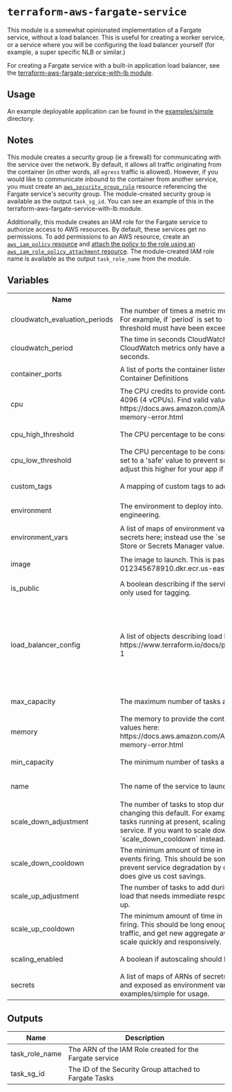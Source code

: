 # `terraform-aws-fargate-service`

This module is a somewhat opinionated implementation of a Fargate service, without a load balancer. This is useful for creating a worker service, or a service where you will be configuring the load balancer yourself (for example, a super specific NLB or similar.)

For creating a Fargate service with a built-in application load balancer, see the [terraform-aws-fargate-service-with-lb module](https://github.com/mixmaxhq/terraform-aws-fargate-service-with-lb).

## Usage

An example deployable application can be found in the [examples/simple](examples/simple) directory.

## Notes

This module creates a security group (ie a firewall) for communicating with the service over the network. By default, it allows all traffic originating from the container (in other words, all `egress` traffic is allowed). However, if you would like to communicate inbound to the container from another service, you must create an [`aws_security_group_rule`](https://www.terraform.io/docs/providers/aws/r/security_group_rule.html) resource referencing the Fargate service's security group. The module-created security group is available as the output `task_sg_id`. You can see an example of this in the terraform-aws-fargate-service-with-lb module.

Additionally, this module creates an IAM role for the Fargate service to authorize access to AWS resources. By default, these services get no permissions. To add permissions to an AWS resource, create an [`aws_iam_policy` resource](https://www.terraform.io/docs/providers/aws/r/iam_policy.html) and [attach the policy to the role using an `aws_iam_role_policy_attachment` resource](https://www.terraform.io/docs/providers/aws/r/iam_role_policy_attachment.html). The module-created IAM role name is available as the output `task_role_name` from the module.

## Variables

<table>
<tr><th>Name</th><th>Description</th><th>Type</th><th>Default</th> <th>Required</th></tr>
<tr>
<td>cloudwatch_evaluation_periods</td>
<td>The number of times a metric must exceed thresholds before an alarm triggers. For example, if `period` is set to 60 seconds, and this is set to 2, a given threshold must have been exceeded twice over 120 seconds.</td>
<td>

`number`</td>
<td>

`2`</td>
<td>no</td>
</tr>
<tr>
<td>cloudwatch_period</td>
<td>The time in seconds CloudWatch alarms will consider a 'period'. By default, CloudWatch metrics only have a granularity of 60s, or in rare cases 180 or 300 seconds.</td>
<td>

`number`</td>
<td>

`60`</td>
<td>no</td>
</tr>
<tr>
<td>container_ports</td>
<td>A list of ports the container listens on. Used for generating ECS Task Definition Container Definitions</td>
<td>

`list(string)`</td>
<td>

`[]`</td>
<td>no</td>
</tr>
<tr>
<td>cpu</td>
<td>The CPU credits to provide container. 256 is .25 vCPUs, 1024 is 1 vCPU, max is 4096 (4 vCPUs). Find valid values here: https://docs.aws.amazon.com/AmazonECS/latest/developerguide/task-cpu-memory-error.html</td>
<td>

`number`</td>
<td>

`256`</td>
<td>no</td>
</tr>
<tr>
<td>cpu_high_threshold</td>
<td>The CPU percentage to be considered 'high' for autoscaling purposes.</td>
<td>

`number`</td>
<td>

`70`</td>
<td>no</td>
</tr>
<tr>
<td>cpu_low_threshold</td>
<td>The CPU percentage to be considered 'low' for autoscaling purposes. This was set to a 'safe' value to prevent scaling down when it's not a good idea, but please adjust this higher for your app if possible.</td>
<td>

`number`</td>
<td>

`20`</td>
<td>no</td>
</tr>
<tr>
<td>custom_tags</td>
<td>A mapping of custom tags to add to the generated resources.</td>
<td>

`map(string)`</td>
<td>

`{}`</td>
<td>no</td>
</tr>
<tr>
<td>environment</td>
<td>The environment to deploy into. Some valid values are production, staging, engineering.</td>
<td>

`string`</td>
<td>

n/a</td>
<td>yes</td>
</tr>
<tr>
<td>environment_vars</td>
<td>A list of maps of environment variables to provide to the container. Do not put secrets here; instead use the `secrets` input to specify the ARN of a Parameter Store or Secrets Manager value.</td>
<td>

`list(map(string))`</td>
<td>

`[]`</td>
<td>no</td>
</tr>
<tr>
<td>image</td>
<td>The image to launch. This is passed directly to the Docker engine. An example is 012345678910.dkr.ecr.us-east-1.amazonaws.com/hello-world:latest</td>
<td>

`string`</td>
<td>

n/a</td>
<td>yes</td>
</tr>
<tr>
<td>is_public</td>
<td>A boolean describing if the service is public or internal only. In this module, this is only used for tagging.</td>
<td>

`bool`</td>
<td>

`false`</td>
<td>no</td>
</tr>
<tr>
<td>load_balancer_config</td>
<td>A list of objects describing load balancer configs: https://www.terraform.io/docs/providers/aws/r/ecs_service.html#load_balancer-1</td>
<td>

```hcl
list(object({
    target_group_arn = string
    container_name   = string
    container_port   = number
  }))
```
</td>
<td>

`[]`</td>
<td>no</td>
</tr>
<tr>
<td>max_capacity</td>
<td>The maximum number of tasks allowed to run at any given time.</td>
<td>

`number`</td>
<td>

`8`</td>
<td>no</td>
</tr>
<tr>
<td>memory</td>
<td>The memory to provide the container in MiB. 512 is min, 30720 is max. Find valid values here: https://docs.aws.amazon.com/AmazonECS/latest/developerguide/task-cpu-memory-error.html</td>
<td>

`number`</td>
<td>

`512`</td>
<td>no</td>
</tr>
<tr>
<td>min_capacity</td>
<td>The minimum number of tasks allowed to run at any given time.</td>
<td>

`number`</td>
<td>

`2`</td>
<td>no</td>
</tr>
<tr>
<td>name</td>
<td>The name of the service to launch</td>
<td>

`string`</td>
<td>

n/a</td>
<td>yes</td>
</tr>
<tr>
<td>scale_down_adjustment</td>
<td>The number of tasks to stop during a scale down event. Be VERY CAREFUL changing this default. For example, if this was set to -2, and the service has 4 tasks running at present, scaling down would remove half the capacity of the service. If you want to scale down more aggressively, consider changing `scale_down_cooldown` instead.</td>
<td>

`number`</td>
<td>

`-1`</td>
<td>no</td>
</tr>
<tr>
<td>scale_down_cooldown</td>
<td>The minimum amount of time in seconds between subsequent scale down events firing. This should be somewhat longer than a scale up cooldown to prevent service degradation by quickly changing capacity, but being shorter does give us cost savings.</td>
<td>

`number`</td>
<td>

`300`</td>
<td>no</td>
</tr>
<tr>
<td>scale_up_adjustment</td>
<td>The number of tasks to add during a scale up event. If a service sees high spiky load that needs immediate response times, it may be appropriate to nudge this up.</td>
<td>

`number`</td>
<td>

`1`</td>
<td>no</td>
</tr>
<tr>
<td>scale_up_cooldown</td>
<td>The minimum amount of time in seconds between subsequent scale up events firing. This should be long enough to allow an app to start up, begin serving traffic, and get new aggregate averages of service load, but short enough to scale quickly and responsively.</td>
<td>

`number`</td>
<td>

`90`</td>
<td>no</td>
</tr>
<tr>
<td>scaling_enabled</td>
<td>A boolean if autoscaling should be turned on or off</td>
<td>

`bool`</td>
<td>

`true`</td>
<td>no</td>
</tr>
<tr>
<td>secrets</td>
<td>A list of maps of ARNs of secrets stored in Parameter Store or Secrets Manager and exposed as environment variables. Do not put actual secrets here! See examples/simple for usage.</td>
<td>

`list(string)`</td>
<td>

`[]`</td>
<td>no</td>
</tr>
</table>

## Outputs

| Name | Description |
|------|-------------|
| task\_role\_name | The ARN of the IAM Role created for the Fargate service |
| task\_sg\_id | The ID of the Security Group attached to Fargate Tasks |

